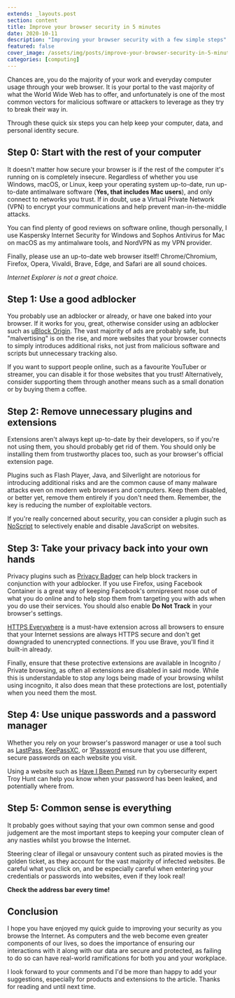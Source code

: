```yaml
---
extends: _layouts.post
section: content
title: Improve your browser security in 5 minutes
date: 2020-10-11
description: "Improving your browser security with a few simple steps"
featured: false
cover_image: /assets/img/posts/improve-your-browser-security-in-5-minutes/cover.jpg
categories: [computing]
---
```


Chances are, you do the majority of your work and everyday computer usage through your web browser. It is your portal 
to the vast majority of what the World Wide Web has to offer, and unfortunately is one of the most common vectors for
malicious software or attackers to leverage as they try to break their way in.

Through these quick six steps you can help keep your computer, data, and personal identity secure.

## Step 0: Start with the rest of your computer

It doesn't matter how secure your browser is if the rest of the computer it's running on is completely insecure. 
Regardless of whether you use Windows, macOS, or Linux, keep your operating system up-to-date, run up-to-date 
antimalware software (**Yes, that includes Mac users**), and only connect to networks you trust. If in doubt, use a 
Virtual Private Network (VPN) to encrypt your communications and help prevent man-in-the-middle attacks.

You can find plenty of good reviews on software online, though personally, I use Kaspersky Internet Security for
Windows and Sophos Antivirus for Mac on macOS as my antimalware tools, and NordVPN as my VPN provider.

Finally, please use an up-to-date web browser itself! Chrome/Chromium, Firefox, Opera, Vivaldi, Brave, Edge, and Safari 
are all sound choices.

_Internet Explorer is not a great choice._

## Step 1: Use a good adblocker

You probably use an adblocker or already, or have one baked into your browser. If it works for you, great, otherwise 
consider using an adblocker such as [uBlock Origin](https://github.com/gorhill/uBlock). The vast majority of ads are 
probably safe, but "malvertising" is on the rise, and more websites that your browser connects to simply introduces
additional risks, not just from malicious software and scripts but unnecessary tracking also.

If you want to support people online, such as a favourite YouTuber or streamer, you can disable it for those websites
that you trust! Alternatively, consider supporting them through another means such as a small donation or by buying 
them a coffee.

## Step 2: Remove unnecessary plugins and extensions

Extensions aren't always kept up-to-date by their developers, so if you're not using them, you should probably get
rid of them. You should only be installing them from trustworthy places too, such as your browser's official extension
page.

Plugins such as Flash Player, Java, and Silverlight are notorious for introducing additional risks and are the common
cause of many malware attacks even on modern web browsers and computers. Keep them disabled, or better yet, remove them
entirely if you don't need them. Remember, the key is reducing the number of exploitable vectors.

If you're really concerned about security, you can consider a plugin such as [NoScript](https://noscript.net/) to 
selectively enable and disable JavaScript on websites.

## Step 3: Take your privacy back into your own hands

Privacy plugins such as [Privacy Badger](https://www.privacybadger.org) can help block trackers in conjunction with your
adblocker. If you use Firefox, using Facebook Container is a great way of keeping Facebook's omnipresent nose out of 
what you do online and to help stop them from targeting you with ads when you do use their services. You should also
enable **Do Not Track** in your browser's settings.

[HTTPS Everywhere](https://www.eff.org/https-everywhere) is a must-have extension across all browsers to ensure that
your Internet sessions are always HTTPS secure and don't get downgraded to unencrypted connections. If you use Brave,
you'll find it built-in already.

Finally, ensure that these protective extensions are available in Incognito / Private browsing, as often all extensions
are disabled in said mode. While this is understandable to stop any logs being made of your browsing whilst using
incognito, it also does mean that these protections are lost, potentially when you need them the most.

## Step 4: Use unique passwords and a password manager

Whether you rely on your browser's password manager or use a tool such as [LastPass](https://www.lastpass.com),
[KeePassXC](https://keepassxc.org/), or [1Password](https://www.1password.com) ensure that you use different, secure
passwords on each website you visit.

Using a website such as [Have I Been Pwned](https://haveibeenpwned.com) run by cybersecurity expert Troy Hunt can help
you know when your password has been leaked, and potentially where from.

## Step 5: Common sense is everything

It probably goes without saying that your own common sense and good judgement are the most important steps to keeping
your computer clean of any nasties whilst you browse the Internet.

Steering clear of illegal or unsavoury content such as pirated movies is the golden ticket, as they account for the vast
majority of infected websites. Be careful what you click on, and be especially careful when entering your credentials or
passwords into websites, even if they look real!

**Check the address bar every time!**

## Conclusion

I hope you have enjoyed my quick guide to improving your security as you browse the Internet. As computers and the web
become even greater components of our lives, so does the importance of ensuring our interactions with it along with our
data are secure and protected, as failing to do so can have real-world ramifications for both you and your workplace.

I look forward to your comments and I'd be more than happy to add your suggestions, especially for products and 
extensions to the article. Thanks for reading and until next time.
